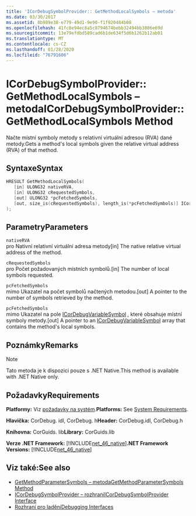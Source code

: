 ```yaml
---
title: 'ICorDebugSymbolProvider:: GetMethodLocalSymbols – metoda'
ms.date: 03/30/2017
ms.assetid: 8b989e38-e779-49d1-9e90-f1f920484b08
ms.openlocfilehash: 41fc8e94ec8a5c8794674bebb32494bb3806e69d
ms.sourcegitcommit: 13e79efdbd589cad6b1de634f5d6b1262b12ab01
ms.translationtype: MT
ms.contentlocale: cs-CZ
ms.lasthandoff: 01/28/2020
ms.locfileid: "76791606"
---
```

# <a name="icordebugsymbolprovidergetmethodlocalsymbols-method"></a><span data-ttu-id="155df-102">ICorDebugSymbolProvider:: GetMethodLocalSymbols – metoda</span><span class="sxs-lookup"><span data-stu-id="155df-102">ICorDebugSymbolProvider::GetMethodLocalSymbols Method</span></span>
<span data-ttu-id="155df-103">Načte místní symboly metody s relativní virtuální adresou (RVA) dané metody.</span><span class="sxs-lookup"><span data-stu-id="155df-103">Gets a method's local symbols given the relative virtual address (RVA) of that method.</span></span>  
  
## <a name="syntax"></a><span data-ttu-id="155df-104">Syntaxe</span><span class="sxs-lookup"><span data-stu-id="155df-104">Syntax</span></span>  
  
```cpp  
HRESULT GetMethodLocalSymbols(  
   [in] ULONG32 nativeRVA,  
   [in] ULONG32 cRequestedSymbols,  
   [out] ULONG32 *pcFetchedSymbols,  
   [out, size_is(cRequestedSymbols), length_is(*pcFetchedSymbols)] ICorDebugVariableSymbol *pSymbols[]  
);  
```  
  
## <a name="parameters"></a><span data-ttu-id="155df-105">Parametry</span><span class="sxs-lookup"><span data-stu-id="155df-105">Parameters</span></span>  
 `nativeRVA`  
 <span data-ttu-id="155df-106">pro Nativní relativní virtuální adresa metody</span><span class="sxs-lookup"><span data-stu-id="155df-106">[in] The native relative virtual address of the method.</span></span>  
  
 `cRequestedSymbols`  
 <span data-ttu-id="155df-107">pro Počet požadovaných místních symbolů.</span><span class="sxs-lookup"><span data-stu-id="155df-107">[in] The number of local symbols requested.</span></span>  
  
 `pcFetchedSymbols`  
 <span data-ttu-id="155df-108">mimo Ukazatel na počet symbolů načtených metodou.</span><span class="sxs-lookup"><span data-stu-id="155df-108">[out] A pointer to the number of symbols retrieved by the method.</span></span>  
  
 `pcFetchedSymbols`  
 <span data-ttu-id="155df-109">mimo Ukazatel na pole [ICorDebugVariableSymbol](icordebugvariablesymbol-interface.md) , které obsahuje místní symboly metody.</span><span class="sxs-lookup"><span data-stu-id="155df-109">[out] A pointer to an [ICorDebugVariableSymbol](icordebugvariablesymbol-interface.md) array that contains the method's local symbols.</span></span>  
  
## <a name="remarks"></a><span data-ttu-id="155df-110">Poznámky</span><span class="sxs-lookup"><span data-stu-id="155df-110">Remarks</span></span>  
  
> [!NOTE]
> <span data-ttu-id="155df-111">Tato metoda je k dispozici pouze s .NET Native.</span><span class="sxs-lookup"><span data-stu-id="155df-111">This method is available with .NET Native only.</span></span>  
  
## <a name="requirements"></a><span data-ttu-id="155df-112">Požadavky</span><span class="sxs-lookup"><span data-stu-id="155df-112">Requirements</span></span>  
 <span data-ttu-id="155df-113">**Platformy:** Viz [požadavky na systém](../../../../docs/framework/get-started/system-requirements.md).</span><span class="sxs-lookup"><span data-stu-id="155df-113">**Platforms:** See [System Requirements](../../../../docs/framework/get-started/system-requirements.md).</span></span>  
  
 <span data-ttu-id="155df-114">**Hlavička:** CorDebug. idl, CorDebug. h</span><span class="sxs-lookup"><span data-stu-id="155df-114">**Header:** CorDebug.idl, CorDebug.h</span></span>  
  
 <span data-ttu-id="155df-115">**Knihovna:** CorGuids. lib</span><span class="sxs-lookup"><span data-stu-id="155df-115">**Library:** CorGuids.lib</span></span>  
  
 <span data-ttu-id="155df-116">**Verze .NET Framework:** [!INCLUDE[net_46_native](../../../../includes/net-46-native-md.md)]</span><span class="sxs-lookup"><span data-stu-id="155df-116">**.NET Framework Versions:** [!INCLUDE[net_46_native](../../../../includes/net-46-native-md.md)]</span></span>  
  
## <a name="see-also"></a><span data-ttu-id="155df-117">Viz také:</span><span class="sxs-lookup"><span data-stu-id="155df-117">See also</span></span>

- [<span data-ttu-id="155df-118">GetMethodParameterSymbols – metoda</span><span class="sxs-lookup"><span data-stu-id="155df-118">GetMethodParameterSymbols Method</span></span>](icordebugsymbolprovider-getmethodparametersymbols-method.md)
- [<span data-ttu-id="155df-119">ICorDebugSymbolProvider – rozhraní</span><span class="sxs-lookup"><span data-stu-id="155df-119">ICorDebugSymbolProvider Interface</span></span>](icordebugsymbolprovider-interface.md)
- [<span data-ttu-id="155df-120">Rozhraní pro ladění</span><span class="sxs-lookup"><span data-stu-id="155df-120">Debugging Interfaces</span></span>](debugging-interfaces.md)
